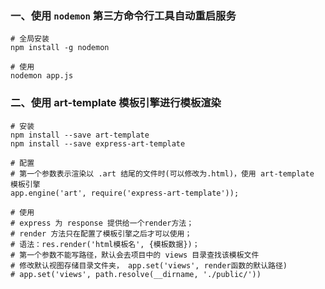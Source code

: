 ### 一、使用 `nodemon` 第三方命令行工具自动重启服务
```shell
# 全局安装
npm install -g nodemon

# 使用
nodemon app.js
```

### 二、使用 art-template 模板引擎进行模板渲染
```shell
# 安装
npm install --save art-template
npm install --save express-art-template

# 配置
# 第一个参数表示渲染以 .art 结尾的文件时(可以修改为.html)，使用 art-template 模板引擎
app.engine('art', require('express-art-template'));

# 使用
# express 为 response 提供给一个render方法；
# render 方法只在配置了模板引擎之后才可以使用；
# 语法：res.render('html模板名', {模板数据})；
# 第一个参数不能写路径，默认会去项目中的 views 目录查找该模板文件
# 修改默认视图存储目录文件夹， app.set('views', render函数的默认路径)
# app.set('views', path.resolve(__dirname, './public/'))
```